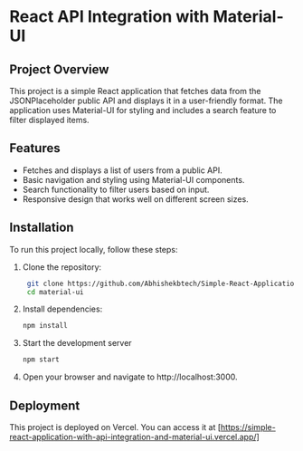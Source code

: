 # React API Integration with Material-UI

## Project Overview
This project is a simple React application that fetches data from the JSONPlaceholder public API and displays it in a user-friendly format. The application uses Material-UI for styling and includes a search feature to filter displayed items.

## Features
- Fetches and displays a list of users from a public API.
- Basic navigation and styling using Material-UI components.
- Search functionality to filter users based on input.
- Responsive design that works well on different screen sizes.

## Installation
To run this project locally, follow these steps:

1. Clone the repository:
   ```sh
    git clone https://github.com/Abhishekbtech/Simple-React-Application-with-API-Integration-and-Material-UI.git
    cd material-ui
   ```
2. Install dependencies:
    ```sh
    npm install
    ```

3. Start the development server
    ```sh
    npm start
    ```

4. Open your browser and navigate to http://localhost:3000.

## Deployment
This project is deployed on Vercel. You can access it at [https://simple-react-application-with-api-integration-and-material-ui.vercel.app/]  